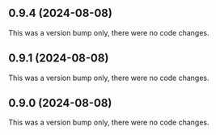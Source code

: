 ## 0.9.4 (2024-08-08)

This was a version bump only, there were no code changes.

## 0.9.1 (2024-08-08)

This was a version bump only, there were no code changes.

## 0.9.0 (2024-08-08)

This was a version bump only, there were no code changes.